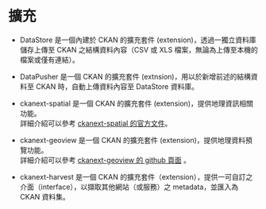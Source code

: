 # 擴充
* DataStore 是一個內建於 CKAN 的擴充套件 (extension)，透過一獨立資料庫儲存上傳至 CKAN 之結構資料內容（CSV 或 XLS 檔案，無論為上傳至本機的檔案或僅有連結）。

* DataPusher 是一個 CKAN 的擴充套件 (extnsion)，用以於新增前述的結構資料至 CKAN 時，自動上傳資料內容至 DataStore 資料庫。

* ckanext-spatial 是一個 CKAN 的擴充套件 (extension)，提供地理資訊相關功能。<br>
詳細介紹可以參考 [ckanext-spatial 的官方文件](http://docs.ckan.org/projects/ckanext-spatial/en/latest/)。

* ckanext-geoview 是一個 CKAN 的擴充套件 (extension)，提供地理資料預覽功能。<br>
詳細介紹可以參考 [ckanext-geoview 的 github 頁面](https://github.com/ckan/ckanext-geoview) 。

* ckanext-harvest 是一個 CKAN 的擴充套件（extension），提供一可自訂之介面（interface），以擷取其他網站（或服務）之 metadata，並匯入為 CKAN 資料集。







